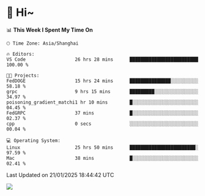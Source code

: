 # 👋 Hi~

<!--START_SECTION:waka-->
📊 **This Week I Spent My Time On** 

```text
🕑︎ Time Zone: Asia/Shanghai

🔥 Editors: 
VS Code                  26 hrs 28 mins      █████████████████████████   100.00 % 

🐱‍💻 Projects: 
FedDOGE                  15 hrs 24 mins      ███████████████░░░░░░░░░░   58.18 % 
grpc                     9 hrs 15 mins       █████████░░░░░░░░░░░░░░░░   34.97 % 
poisoning_gradient_matchi1 hr 10 mins        █░░░░░░░░░░░░░░░░░░░░░░░░   04.45 % 
FedGRPC                  37 mins             █░░░░░░░░░░░░░░░░░░░░░░░░   02.37 % 
cpp                      0 secs              ░░░░░░░░░░░░░░░░░░░░░░░░░   00.04 % 

💻 Operating System: 
Linux                    25 hrs 50 mins      ████████████████████████░   97.59 % 
Mac                      38 mins             █░░░░░░░░░░░░░░░░░░░░░░░░   02.41 % 
```


 Last Updated on 21/01/2025 18:44:42 UTC
<!--END_SECTION:waka-->

![](https://komarev.com/ghpvc/?username=lvdongyi&label=Profile%20views&color=0e75b6&style=flat)

<!---
lvdongyi/lvdongyi is a ✨ special ✨ repository because its `README.md` (this file) appears on your GitHub profile.
You can click the Preview link to take a look at your changes.
--->
